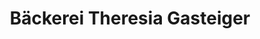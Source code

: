 ---
title: "Bäckerei Theresia Gasteiger"
url: /baiern/baeckerei-theresia-gasteiger/
shop: Lebensmittel
---